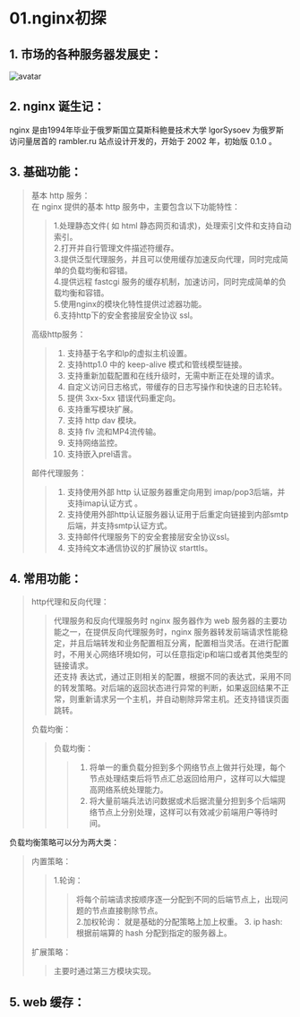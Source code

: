 # 01.nginx初探

## 1. 市场的各种服务器发展史：

![avatar](../../.gitbook/assets/fa-zhan-shi.jpg)

## 2. nginx 诞生记：

nginx 是由1994年毕业于俄罗斯国立莫斯科鲍曼技术大学 lgorSysoev 为俄罗斯访问量居首的 rambler.ru 站点设计开发的，开始于 2002 年，初始版 0.1.0 。

## 3. 基础功能：

> 基本 http 服务：  
> 在 nginx 提供的基本 http 服务中，主要包含以下功能特性：
>
> > 1.处理静态文件\( 如 html 静态网页和请求\)，处理索引文件和支持自动索引。  
> > 2.打开并自行管理文件描述符缓存。  
> > 3.提供泛型代理服务，并且可以使用缓存加速反向代理，同时完成简单的负载均衡和容错。  
> > 4.提供远程 fastcgi 服务的缓存机制，加速访问，同时完成简单的负载均衡和容错。  
> > 5.使用nginx的模块化特性提供过滤器功能。  
> > 6.支持http下的安全套接层安全协议 ssl。
>
> 高级http服务：
>
> > 1. 支持基于名字和Ip的虚拟主机设置。
> > 2. 支持http1.0 中的 keep-alive 模式和管线模型链接。   
> > 3. 支持重新加载配置和在线升级时，无需中断正在处理的请求。  
> > 4. 自定义访问日志格式，带缓存的日志写操作和快速的日志轮转。   
> > 5. 提供 3xx-5xx 错误代码重定向。  
> > 6. 支持重写模块扩展。  
> > 7. 支持 http dav 模块。  
> > 8. 支持 flv 流和MP4流传输。
> > 9. 支持网络监控。  
> > 10. 支持嵌入prel语言。
>
> 邮件代理服务：
>
> > 1. 支持使用外部 http 认证服务器重定向用到 imap/pop3后端，并支持imap认证方式 。  
> > 2. 支持使用外部http认证服务器认证用于后重定向链接到内部smtp后端，并支持smtp认证方式。  
> > 3. 支持邮件代理服务下的安全套接层安全协议ssl。
> > 4. 支持纯文本通信协议的扩展协议 starttls。

## 4. 常用功能：

> http代理和反向代理：
>
> > 代理服务和反向代理服务时 nginx 服务器作为 web 服务器的主要功能之一，在提供反向代理服务时，nginx 服务器转发前端请求性能稳定，并且后端转发和业务配置相互分离，配置相当灵活。在进行配置时，不用关心网络环境如何，可以任意指定ip和端口或者其他类型的链接请求。  
> > 还支持 表达式，通过正则相关的配置，根据不同的表达式，采用不同的转发策略。对后端的返回状态进行异常的判断，如果返回结果不正常，则重新请求另一个主机，并自动剔除异常主机。还支持错误页面跳转。
>
> 负载均衡：
>
> > 负载均衡：
> >
> > > 1. 将单一的重负载分担到多个网络节点上做并行处理，每个节点处理结束后将节点汇总返回给用户，这样可以大幅提高网络系统处理能力。   
> > > 2. 将大量前端兵法访问数据或术后据流量分担到多个后端网络节点上分别处理，这样可以有效减少前端用户等待时间。

负载均衡策略可以分为两大类：

> 内置策略：
>
> > 1.轮询：
> >
> > > 将每个前端请求按顺序逐一分配到不同的后端节点上，出现问题的节点直接剔除节点。  
> > > 2.加权轮询： 就是基础的分配策略上加上权重。 3. ip hash: 根据前端算的 hash 分配到指定的服务器上。
>
> 扩展策略：
>
> > 主要时通过第三方模块实现。

## 5. web 缓存：

